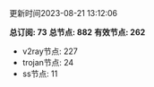 更新时间2023-08-21 13:12:06

**总订阅: 73**
**总节点: 882**
**有效节点: 262**
- v2ray节点: 227
- trojan节点: 24
- ss节点: 11
